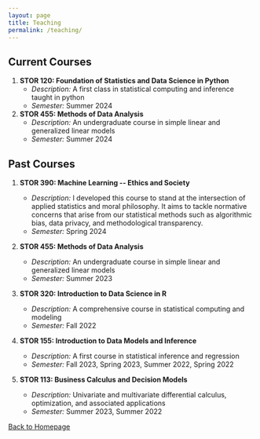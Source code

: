 ```yaml
---
layout: page
title: Teaching
permalink: /teaching/
---
```


## Current Courses

1. **STOR 120: Foundation of Statistics and Data Science in Python**
   - *Description:* A first class in statistical computing and inference taught in python
   - *Semester:* Summer 2024
2. **STOR 455: Methods of Data Analysis**
   - *Description:* An undergraduate course in simple linear and generalized linear models
   - *Semester:* Summer 2024
   

## Past Courses

1. **STOR 390: Machine Learning -- Ethics and Society**
   - *Description:* I developed this course to stand at the intersection of applied statistics and moral philosophy.  It aims to tackle normative concerns that arise from our statistical methods such as algorithmic bias, data privacy, and methodological transparency.  
   - *Semester:* Spring 2024
2. **STOR 455: Methods of Data Analysis**
   - *Description:* An undergraduate course in simple linear and generalized linear models
   - *Semester:* Summer 2023

3. **STOR 320: Introduction to Data Science in R**
   - *Description:* A comprehensive course in statistical computing and modeling
   - *Semester:* Fall 2022
     
4. **STOR 155: Introduction to Data Models and Inference**
   - *Description:* A first course in statistical inference and regression
   - *Semester:* Fall 2023, Spring 2023, Summer 2022, Spring 2022
     
5. **STOR 113: Business Calculus and Decision Models**
   - *Description:* Univariate and multivariate differential calculus, optimization, and associated applications
   - *Semester:* Summer 2023, Summer 2022
  
[Back to Homepage](index.md)
   
